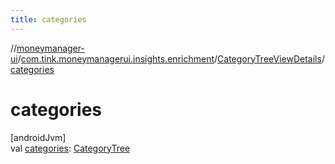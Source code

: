 ```yaml
---
title: categories
---
```

//[moneymanager-ui](../../../index.html)/[com.tink.moneymanagerui.insights.enrichment](../index.html)/[CategoryTreeViewDetails](index.html)/[categories](categories.html)



# categories



[androidJvm]\
val [categories](categories.html): [CategoryTree](../../com.tink.model.category/-category-tree/index.html)




